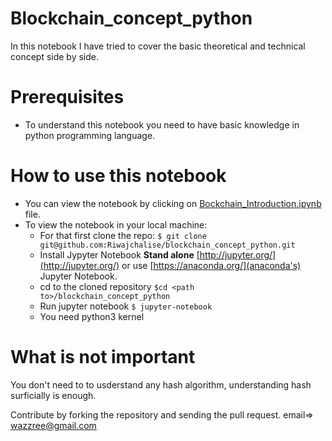 # Blockchain_concept_python
In this notebook I have tried to cover the basic theoretical and technical concept side by side. 

# Prerequisites
- To understand this notebook you need to have basic knowledge in python programming language.

# How to use this notebook
- You can view the notebook by clicking on [Bockchain_Introduction.ipynb](https://github.com/Riwajchalise/blockchain_concept_python/blob/master/Bockchain_Introduction.ipynb) file.
- To view the notebook in your local machine:
	- For that first clone the repo: `$ git clone git@github.com:Riwajchalise/blockchain_concept_python.git`
	- Install Jypyter Notebook **Stand alone** [http://jupyter.org/](http://jupyter.org/) or use [https://anaconda.org/](anaconda's) Jupyter Notebook.
	- cd to the cloned repository `$cd <path to>/blockchain_concept_python`
	- Run jupyter notebook `$ jupyter-notebook`
	- You need python3 kernel

# What is not important
You don't need to to usderstand any hash algorithm, understanding hash surficially is enough.

Contribute by forking the repository and sending the pull request. email=> wazzree@gmail.com 
